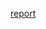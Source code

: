 [report](https://docs.google.com/presentation/d/17xczJC46T71GE_gquvNXuAkXsfpTtJCg/edit?usp=drive_web&ouid=116369379209512373481&rtpof=true)
